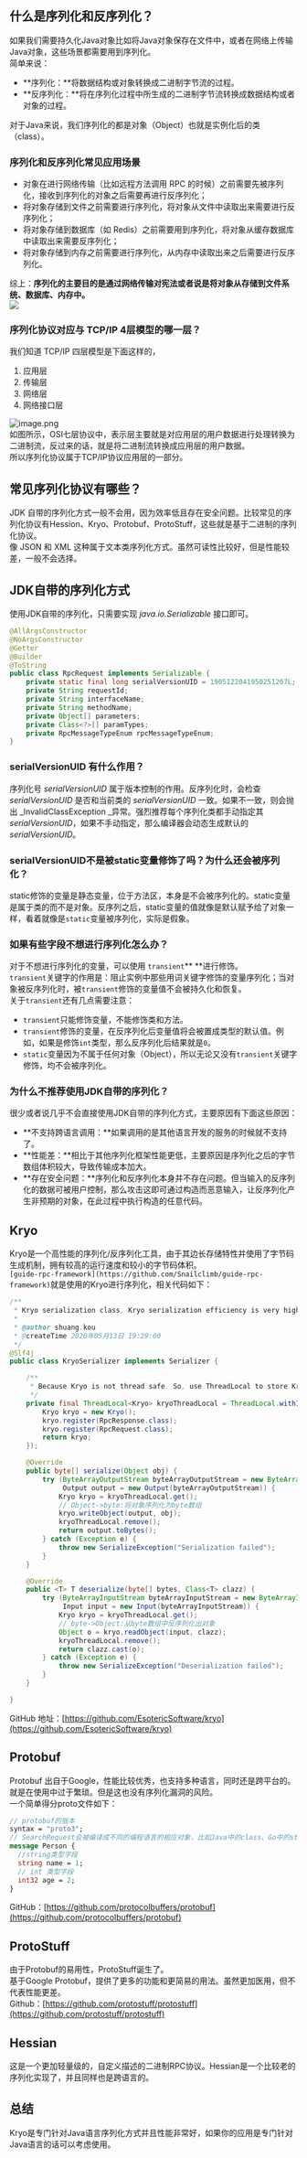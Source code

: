 <a name="loF4I"></a>
## 什么是序列化和反序列化？
如果我们需要持久化Java对象比如将Java对象保存在文件中，或者在网络上传输Java对象，这些场景都需要用到序列化。<br />简单来说：

- **序列化：**将数据结构或对象转换成二进制字节流的过程。
- **反序列化：**将在序列化过程中所生成的二进制字节流转换成数据结构或者对象的过程。

对于Java来说，我们序列化的都是对象（Object）也就是实例化后的类（class）。
<a name="BQJVj"></a>
### 序列化和反序列化常见应用场景

- 对象在进行网络传输（比如远程方法调用 RPC 的时候）之前需要先被序列化，接收到序列化的对象之后需要再进行反序列化；
- 将对象存储到文件之前需要进行序列化，将对象从文件中读取出来需要进行反序列化；
- 将对象存储到数据库（如 Redis）之前需要用到序列化，将对象从缓存数据库中读取出来需要反序列化；
- 将对象存储到内存之前需要进行序列化，从内存中读取出来之后需要进行反序列化。

综上：**序列化的主要目的是通过网络传输对宪法或者说是将对象从存储到文件系统、数据库、内存中。**<br />![](https://cdn.nlark.com/yuque/0/2023/png/35204765/1676707630129-6e8911da-c93e-483d-b29f-8832f9a8d56a.png#averageHue=%23fefefe&clientId=u34fceb7c-a140-4&from=paste&id=ufeb026ae&originHeight=266&originWidth=664&originalType=url&ratio=1.25&rotation=0&showTitle=false&status=done&style=none&taskId=uebe3441e-eaa3-42e8-a269-c5ec8a450e5&title=)
<a name="LgOcX"></a>
### 序列化协议对应与 TCP/IP 4层模型的哪一层？
我们知道 TCP/IP 四层模型是下面这样的，

1. 应用层
2. 传输层
3. 网络层
4. 网络接口层

![image.png](https://cdn.nlark.com/yuque/0/2023/png/35204765/1676708270614-7ad5a784-bde6-4221-8ece-f8627ccaf6f6.png#averageHue=%231c1c1c&clientId=u34fceb7c-a140-4&from=paste&height=410&id=uf855c491&name=image.png&originHeight=512&originWidth=867&originalType=binary&ratio=1.25&rotation=0&showTitle=false&size=72187&status=done&style=none&taskId=u90d7f192-99b4-43b3-8ef8-5a1d3f8b795&title=&width=693.6)<br />如图所示，OSI七层协议中，表示层主要就是对应用层的用户数据进行处理转换为二进制流，反过来的话，就是将二进制流转换成应用层的用户数据。<br />所以序列化协议属于TCP/IP协议应用层的一部分。
<a name="w9UTm"></a>
## 常见序列化协议有哪些？
JDK 自带的序列化方式一般不会用，因为效率低且存在安全问题。比较常见的序列化协议有Hession、Kryo、Protobuf、ProtoStuff，这些就是基于二进制的序列化协议。<br />像 JSON 和 XML 这种属于文本类序列化方式。虽然可读性比较好，但是性能较差，一般不会选择。
<a name="oQbLy"></a>
## JDK自带的序列化方式
使用JDK自带的序列化，只需要实现 _java.io.Serializable_ 接口即可。
```java
@AllArgsConstructor
@NoArgsConstructor
@Getter
@Builder
@ToString
public class RpcRequest implements Serializable {
    private static final long serialVersionUID = 1905122041950251207L;
    private String requestId;
    private String interfaceName;
    private String methodName;
    private Object[] parameters;
    private Class<?>[] paramTypes;
    private RpcMessageTypeEnum rpcMessageTypeEnum;
}
```
<a name="zAW6A"></a>
### serialVersionUID 有什么作用？
序列化号 _serialVersionUID_ 属于版本控制的作用。反序列化时，会检查 _serialVersionUID_ 是否和当前类的 _serialVersionUID_ 一致。如果不一致，则会抛出 _InvalidClassException _异常。强烈推荐每个序列化类都手动指定其 _serialVersionUID_，如果不手动指定，那么编译器会动态生成默认的 _serialVersionUID_。
<a name="m2RDC"></a>
### serialVersionUID不是被static变量修饰了吗？为什么还会被序列化？
static修饰的变量是静态变量，位于方法区，本身是不会被序列化的。static变量是属于类的而不是对象。反序列之后，static变量的值就像是默认赋予给了对象一样，看着就像是`static`变量被序列化，实际是假象。
<a name="JIvWx"></a>
### 如果有些字段不想进行序列化怎么办？
对于不想进行序列化的变量，可以使用 `transient`** **进行修饰。<br />`transient`关键字的作用是：阻止实例中那些用词关键字修饰的变量序列化；当对象被反序列化时，被`transient`修饰的变量值不会被持久化和恢复。<br />关于`transient`还有几点需要注意：

- `transient`只能修饰变量，不能修饰类和方法。
- `transient`修饰的变量，在反序列化后变量值将会被置成类型的默认值。例如，如果是修饰`int`类型，那么反序列化后结果就是`0`。
- `static`变量因为不属于任何对象（Object），所以无论又没有`transient`关键字修饰，均不会被序列化。
<a name="gsk2D"></a>
### 为什么不推荐使用JDK自带的序列化？
很少或者说几乎不会直接使用JDK自带的序列化方式，主要原因有下面这些原因：

- **不支持跨语言调用：**如果调用的是其他语言开发的服务的时候就不支持了。
- **性能差：**相比于其他序列化框架性能更低，主要原因是序列化之后的字节数组体积较大，导致传输成本加大。
- **存在安全问题：**序列化和反序列化本身并不存在问题。但当输入的反序列化的数据可被用户控制，那么攻击这即可通过构造而恶意输入，让反序列化产生非预期的对象，在此过程中执行构造的任意代码。
<a name="OU7Tn"></a>
## Kryo
Kryo是一个高性能的序列化/反序列化工具，由于其边长存储特性并使用了字节码生成机制，拥有较高的运行速度和较小的字节码体积。<br />`[guide-rpc-framework](https://github.com/Snailclimb/guide-rpc-framework)`就是使用的Kryo进行序列化，相关代码如下：
```java
/**
 * Kryo serialization class, Kryo serialization efficiency is very high, but only compatible with Java language
 *
 * @author shuang.kou
 * @createTime 2020年05月13日 19:29:00
 */
@Slf4j
public class KryoSerializer implements Serializer {

    /**
     * Because Kryo is not thread safe. So, use ThreadLocal to store Kryo objects
     */
    private final ThreadLocal<Kryo> kryoThreadLocal = ThreadLocal.withInitial(() -> {
        Kryo kryo = new Kryo();
        kryo.register(RpcResponse.class);
        kryo.register(RpcRequest.class);
        return kryo;
    });

    @Override
    public byte[] serialize(Object obj) {
        try (ByteArrayOutputStream byteArrayOutputStream = new ByteArrayOutputStream();
             Output output = new Output(byteArrayOutputStream)) {
            Kryo kryo = kryoThreadLocal.get();
            // Object->byte:将对象序列化为byte数组
            kryo.writeObject(output, obj);
            kryoThreadLocal.remove();
            return output.toBytes();
        } catch (Exception e) {
            throw new SerializeException("Serialization failed");
        }
    }

    @Override
    public <T> T deserialize(byte[] bytes, Class<T> clazz) {
        try (ByteArrayInputStream byteArrayInputStream = new ByteArrayInputStream(bytes);
             Input input = new Input(byteArrayInputStream)) {
            Kryo kryo = kryoThreadLocal.get();
            // byte->Object:从byte数组中反序列化出对象
            Object o = kryo.readObject(input, clazz);
            kryoThreadLocal.remove();
            return clazz.cast(o);
        } catch (Exception e) {
            throw new SerializeException("Deserialization failed");
        }
    }

}

```
GitHub 地址：[https://github.com/EsotericSoftware/kryo](https://github.com/EsotericSoftware/kryo)
<a name="CLFCw"></a>
## Protobuf
Protobuf 出自于Google，性能比较优秀，也支持多种语言，同时还是跨平台的。就是在使用中过于繁琐。但是这也没有序列化漏洞的风险。<br />一个简单得分proto文件如下：
```protobuf
// protobuf的版本
syntax = "proto3";
// SearchRequest会被编译成不同的编程语言的相应对象，比如Java中的class、Go中的struct
message Person {
  //string类型字段
  string name = 1;
  // int 类型字段
  int32 age = 2;
}
```
GitHub：[https://github.com/protocolbuffers/protobuf](https://github.com/protocolbuffers/protobuf)
<a name="UIqYy"></a>
## ProtoStuff
由于Protobuf的易用性，ProtoStuff诞生了。<br />基于Google Protobuf，提供了更多的功能和更简易的用法。虽然更加医用，但不代表性能更差。<br />Github：[https://github.com/protostuff/protostuff](https://github.com/protostuff/protostuff)
<a name="ZLCpq"></a>
## Hessian
这是一个更加轻量级的，自定义描述的二进制RPC协议。Hessian是一个比较老的序列化实现了，并且同样也是跨语言的。
<a name="oipej"></a>
## 总结
Kryo是专门针对Java语言序列化方式并且性能非常好，如果你的应用是专门针对Java语言的话可以考虑使用。
